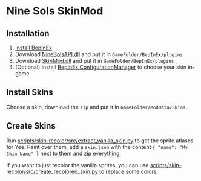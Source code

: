 # Nine Sols SkinMod

## Installation
1. [Install BepInEx](https://docs.bepinex.dev/articles/user_guide/installation/index.html)
2. Download [NineSolsAPI.dll](https://github.com/nine-sols-modding/NineSolsAPI/releases/tag/v0.3.0) and put it in `GameFolder/BepInEx/plugins`
3. Download [SkinMod.dll](https://github.com/jakobhellermann/NineSols-SkinMod/releases) and put it in `GameFolder/BepInEx/plugins`
4. (Optional) Install [BepInEx ConfigurationManager](https://github.com/BepInEx/BepInEx.ConfigurationManager/releases/) to choose your skin in-game

## Install Skins

Choose a skin, download the `zip` and put it in `GameFolder/ModData/Skins`.

## Create Skins

Run [scripts/skin-recolor/src/extract_vanilla_skin.py](./scripts/skin-recolor/src/extract_vanilla_skin.py) to get the sprite atlases for Yee.
Paint over them, add a `skin.json` with the content `{ "name": "My Skin Name" }` next to them and zip everything.

If you want to just recolor the vanilla sprites, you can use [scripts/skin-recolor/src/create_recolored_skin.py](.sScripts/skin-recolor/src/create_recolored_skin.py) to replace some colors.

